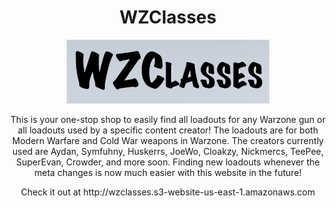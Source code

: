 <h1 align="center">WZClasses</h1>
<p align="center"><img src="https://github.com/Amgg12301/WZClasses/blob/main/wzclasses-logo.png"></p>
<p align="center">This is your one-stop shop to easily find all loadouts for any Warzone gun or all loadouts used by a specific content creator! The loadouts are for both Modern Warfare and Cold War weapons in Warzone. The creators currently used are Aydan, Symfuhny, Huskerrs, JoeWo, Cloakzy, Nickmercs, TeePee, SuperEvan, Crowder, and more soon. Finding new loadouts whenever the meta changes is now much easier with this website in the future!</p>
<p align="center">Check it out at http://wzclasses.s3-website-us-east-1.amazonaws.com</p>